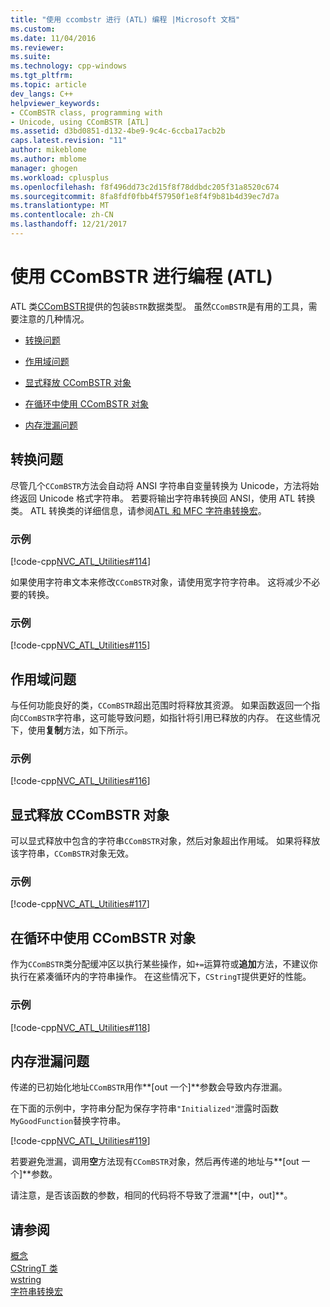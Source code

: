 ```yaml
---
title: "使用 ccombstr 进行 (ATL) 编程 |Microsoft 文档"
ms.custom: 
ms.date: 11/04/2016
ms.reviewer: 
ms.suite: 
ms.technology: cpp-windows
ms.tgt_pltfrm: 
ms.topic: article
dev_langs: C++
helpviewer_keywords:
- CComBSTR class, programming with
- Unicode, using CComBSTR [ATL]
ms.assetid: d3bd0851-d132-4be9-9c4c-6ccba17acb2b
caps.latest.revision: "11"
author: mikeblome
ms.author: mblome
manager: ghogen
ms.workload: cplusplus
ms.openlocfilehash: f8f496dd73c2d15f8f78ddbdc205f31a8520c674
ms.sourcegitcommit: 8fa8fdf0fbb4f57950f1e8f4f9b81b4d39ec7d7a
ms.translationtype: MT
ms.contentlocale: zh-CN
ms.lasthandoff: 12/21/2017
---
```

# <a name="programming-with-ccombstr-atl"></a>使用 CComBSTR 进行编程 (ATL)
ATL 类[CComBSTR](../atl/reference/ccombstr-class.md)提供的包装`BSTR`数据类型。 虽然`CComBSTR`是有用的工具，需要注意的几种情况。  
  
-   [转换问题](#programmingwithccombstr_conversionissues)  
  
-   [作用域问题](#programmingwithccombstr_scopeissues)  
  
-   [显式释放 CComBSTR 对象](#programmingwithccombstr_explicitlyfreeing)  
  
-   [在循环中使用 CComBSTR 对象](#programmingwithccombstr_usingloops)  
  
-   [内存泄漏问题](#programmingwithccombstr_memoryleaks)  
  
##  <a name="programmingwithccombstr_conversionissues"></a>转换问题  
 尽管几个`CComBSTR`方法会自动将 ANSI 字符串自变量转换为 Unicode，方法将始终返回 Unicode 格式字符串。 若要将输出字符串转换回 ANSI，使用 ATL 转换类。 ATL 转换类的详细信息，请参阅[ATL 和 MFC 字符串转换宏](reference/string-conversion-macros.md)。  
  
### <a name="example"></a>示例  
 [!code-cpp[NVC_ATL_Utilities#114](../atl/codesnippet/cpp/programming-with-ccombstr-atl_1.cpp)]  
  
 如果使用字符串文本来修改`CComBSTR`对象，请使用宽字符字符串。 这将减少不必要的转换。  
  
### <a name="example"></a>示例  
 [!code-cpp[NVC_ATL_Utilities#115](../atl/codesnippet/cpp/programming-with-ccombstr-atl_2.cpp)]  
  
##  <a name="programmingwithccombstr_scopeissues"></a>作用域问题  
 与任何功能良好的类，`CComBSTR`超出范围时将释放其资源。 如果函数返回一个指向`CComBSTR`字符串，这可能导致问题，如指针将引用已释放的内存。 在这些情况下，使用**复制**方法，如下所示。  
  
### <a name="example"></a>示例  
 [!code-cpp[NVC_ATL_Utilities#116](../atl/codesnippet/cpp/programming-with-ccombstr-atl_3.cpp)]  
  
##  <a name="programmingwithccombstr_explicitlyfreeing"></a>显式释放 CComBSTR 对象  
 可以显式释放中包含的字符串`CComBSTR`对象，然后对象超出作用域。 如果将释放该字符串，`CComBSTR`对象无效。  
  
### <a name="example"></a>示例  
 [!code-cpp[NVC_ATL_Utilities#117](../atl/codesnippet/cpp/programming-with-ccombstr-atl_4.cpp)]  
  
##  <a name="programmingwithccombstr_usingloops"></a>在循环中使用 CComBSTR 对象  
 作为`CComBSTR`类分配缓冲区以执行某些操作，如`+=`运算符或**追加**方法，不建议你执行在紧凑循环内的字符串操作。 在这些情况下，`CStringT`提供更好的性能。  
  
### <a name="example"></a>示例  
 [!code-cpp[NVC_ATL_Utilities#118](../atl/codesnippet/cpp/programming-with-ccombstr-atl_5.cpp)]  
  
##  <a name="programmingwithccombstr_memoryleaks"></a>内存泄漏问题  
 传递的已初始化地址`CComBSTR`用作**[out 一个]**参数会导致内存泄漏。  
  
 在下面的示例中，字符串分配为保存字符串`"Initialized"`泄露时函数`MyGoodFunction`替换字符串。  
  
 [!code-cpp[NVC_ATL_Utilities#119](../atl/codesnippet/cpp/programming-with-ccombstr-atl_6.cpp)]  
  
 若要避免泄漏，调用**空**方法现有`CComBSTR`对象，然后再传递的地址与**[out 一个]**参数。  
  
 请注意，是否该函数的参数，相同的代码将不导致了泄漏**[中，out]**。  
  
## <a name="see-also"></a>请参阅  
 [概念](../atl/active-template-library-atl-concepts.md)   
 [CStringT 类](../atl-mfc-shared/reference/cstringt-class.md)   
 [wstring](../standard-library/basic-string-class.md)   
 [字符串转换宏](../atl/reference/string-conversion-macros.md)

